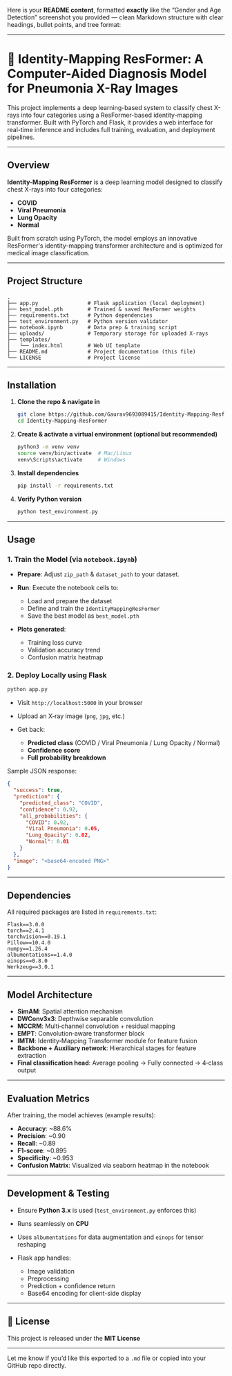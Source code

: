 Here is your **README content**, formatted **exactly** like the “Gender and Age Detection” screenshot you provided — clean Markdown structure with clear headings, bullet points, and tree format:

---

# 🩻 Identity-Mapping ResFormer: A Computer-Aided Diagnosis Model for Pneumonia X-Ray Images

This project implements a deep learning-based system to classify chest X-rays into four categories using a ResFormer-based identity-mapping transformer. Built with PyTorch and Flask, it provides a web interface for real-time inference and includes full training, evaluation, and deployment pipelines.

---

## Overview

**Identity-Mapping ResFormer** is a deep learning model designed to classify chest X-rays into four categories:

* **COVID**
* **Viral Pneumonia**
* **Lung Opacity**
* **Normal**

Built from scratch using PyTorch, the model employs an innovative ResFormer's identity-mapping transformer architecture and is optimized for medical image classification.

---

## Project Structure

```
.
├── app.py                # Flask application (local deployment)
├── best_model.pth        # Trained & saved ResFormer weights
├── requirements.txt      # Python dependencies
├── test_environment.py   # Python version validator
├── notebook.ipynb        # Data prep & training script
├── uploads/              # Temporary storage for uploaded X‑rays
├── templates/
│   └── index.html        # Web UI template
├── README.md             # Project documentation (this file)
└── LICENSE               # Project license
```

---

## Installation

1. **Clone the repo & navigate in**

   ```bash
   git clone https://github.com/Gaurav9693089415/Identity-Mapping-Resformer
   cd Identity-Mapping-ResFormer
   ```

2. **Create & activate a virtual environment (optional but recommended)**

   ```bash
   python3 -m venv venv
   source venv/bin/activate  # Mac/Linux
   venv\Scripts\activate     # Windows
   ```

3. **Install dependencies**

   ```bash
   pip install -r requirements.txt
   ```

4. **Verify Python version**

   ```bash
   python test_environment.py
   ```

---

## Usage

### 1. Train the Model (via `notebook.ipynb`)

* **Prepare**: Adjust `zip_path` & `dataset_path` to your dataset.

* **Run**: Execute the notebook cells to:

  * Load and prepare the dataset
  * Define and train the `IdentityMappingResFormer`
  * Save the best model as `best_model.pth`

* **Plots generated**:

  * Training loss curve
  * Validation accuracy trend
  * Confusion matrix heatmap

### 2. Deploy Locally using Flask

```bash
python app.py
```

* Visit `http://localhost:5000` in your browser
* Upload an X‑ray image (`png`, `jpg`, etc.)
* Get back:

  * **Predicted class** (COVID / Viral Pneumonia / Lung Opacity / Normal)
  * **Confidence score**
  * **Full probability breakdown**

Sample JSON response:

```json
{
  "success": true,
  "prediction": {
    "predicted_class": "COVID",
    "confidence": 0.92,
    "all_probabilities": {
      "COVID": 0.92,
      "Viral Pneumonia": 0.05,
      "Lung_Opacity": 0.02,
      "Normal": 0.01
    }
  },
  "image": "<base64‑encoded PNG>"
}
```

---

## Dependencies

All required packages are listed in `requirements.txt`:

```
Flask==3.0.0
torch==2.4.1
torchvision==0.19.1
Pillow==10.4.0
numpy==1.26.4
albumentations==1.4.0
einops==0.8.0
Werkzeug==3.0.1
```

---

## Model Architecture

* **SimAM**: Spatial attention mechanism
* **DWConv3x3**: Depthwise separable convolution
* **MCCRM**: Multi‑channel convolution + residual mapping
* **EMPT**: Convolution‑aware transformer block
* **IMTM**: Identity‑Mapping Transformer module for feature fusion
* **Backbone + Auxiliary network**: Hierarchical stages for feature extraction
* **Final classification head**: Average pooling → Fully connected → 4‑class output

---

## Evaluation Metrics

After training, the model achieves (example results):

* **Accuracy**: \~88.6%
* **Precision**: \~0.90
* **Recall**: \~0.89
* **F1‑score**: \~0.895
* **Specificity**: \~0.953
* **Confusion Matrix**: Visualized via seaborn heatmap in the notebook

---

## Development & Testing

* Ensure **Python 3.x** is used (`test_environment.py` enforces this)
* Runs seamlessly on **CPU**
* Uses `albumentations` for data augmentation and `einops` for tensor reshaping
* Flask app handles:

  * Image validation
  * Preprocessing
  * Prediction + confidence return
  * Base64 encoding for client-side display

---

## 📝 License

This project is released under the **MIT License**

---

Let me know if you’d like this exported to a `.md` file or copied into your GitHub repo directly.
